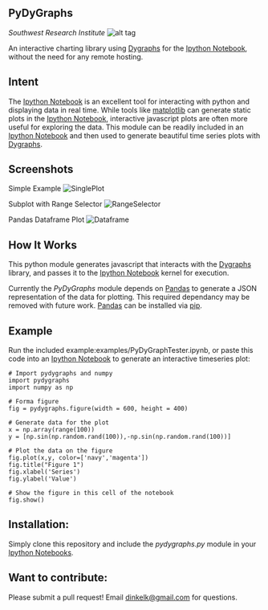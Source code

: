 PyDyGraphs
-----
*Southwest Research Institute*
![alt tag](http://www.boulder.swri.edu/clark/swrilogo.gif)

An interactive charting library using [Dygraphs](http://dygraphs.com/) for the [Ipython Notebook](http://ipython.org/notebook.html), without the need for any remote hosting.

## Intent

The [Ipython Notebook](http://ipython.org/notebook.html) is an excellent tool for interacting with python and displaying data in real time. While tools like [matplotlib](http://matplotlib.org/) can generate static plots in the [Ipython Notebook](http://ipython.org/notebook.html), interactive javascript plots are often more useful for exploring the data. This module can be readily included in an [Ipython Notebook](http://ipython.org/notebook.html) and then used to generate beautiful time series plots with [Dygraphs](http://dygraphs.com/).

## Screenshots 

Simple Example
![SinglePlot](http://i.imgur.com/etR5a21.png)

Subplot with Range Selector
![RangeSelector](http://i.imgur.com/bAL7pH6)

Pandas Dataframe Plot
![Dataframe](http://i.imgur.com/eMaCXOM.png)


## How It Works

This python module generates javascript that interacts with the [Dygraphs](http://dygraphs.com/) library, and passes it to the [Ipython Notebook](http://ipython.org/notebook.html) kernel for execution.

Currently the *PyDyGraphs* module depends on [Pandas](http://pandas.pydata.org/) to generate a JSON representation of the data for plotting. This required dependancy may be removed with future work. [Pandas](http://pandas.pydata.org/) can be installed via [pip](https://pypi.python.org/pypi/pip).

## Example
Run the included example:examples/PyDyGraphTester.ipynb, or paste this code into an [Ipython Notebook](http://ipython.org/notebook.html) to generate an interactive timeseries plot:

    # Import pydygraphs and numpy
    import pydygraphs
    import numpy as np

    # Forma figure
    fig = pydygraphs.figure(width = 600, height = 400)

    # Generate data for the plot
    x = np.array(range(100))
    y = [np.sin(np.random.rand(100)),-np.sin(np.random.rand(100))]

    # Plot the data on the figure
    fig.plot(x,y, color=['navy','magenta'])
    fig.title("Figure 1")
    fig.xlabel('Series')
    fig.ylabel('Value')

    # Show the figure in this cell of the notebook
    fig.show()

## Installation:
Simply clone this repository and include the *pydygraphs.py* module in your [Ipython Notebooks](http://ipython.org/notebook.html).

## Want to contribute:
Please submit a pull request! Email dinkelk@gmail.com for questions.

